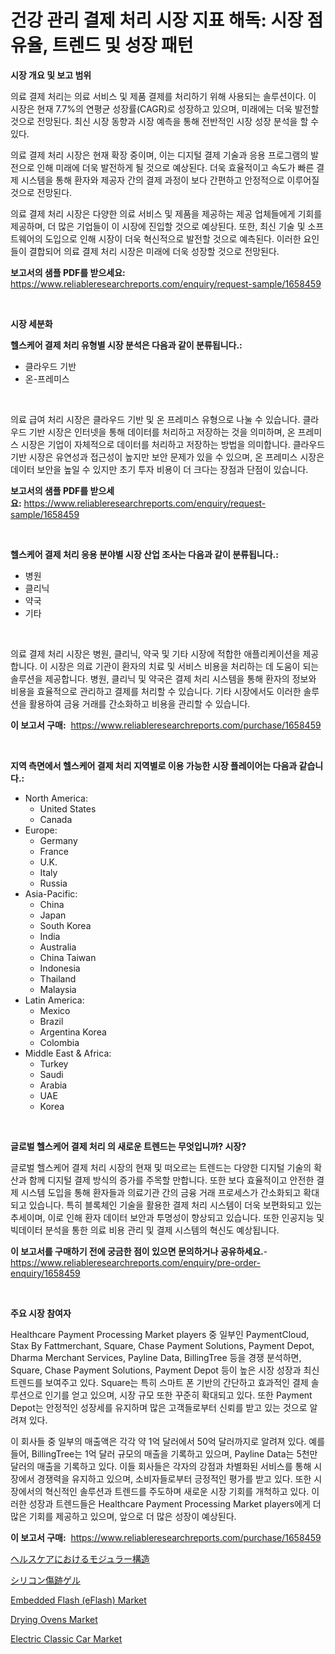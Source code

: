 <p><h1>건강 관리 결제 처리 시장 지표 해독: 시장 점유율, 트렌드 및 성장 패턴</h1></p><p><strong>시장 개요 및 보고 범위</strong></p>
<p><p>의료 결제 처리는 의료 서비스 및 제품 결제를 처리하기 위해 사용되는 솔루션이다. 이 시장은 현재 7.7%의 연평균 성장률(CAGR)로 성장하고 있으며, 미래에는 더욱 발전할 것으로 전망된다. 최신 시장 동향과 시장 예측을 통해 전반적인 시장 성장 분석을 할 수 있다.</p><p>의료 결제 처리 시장은 현재 확장 중이며, 이는 디지털 결제 기술과 응용 프로그램의 발전으로 인해 미래에 더욱 발전하게 될 것으로 예상된다. 더욱 효율적이고 속도가 빠른 결제 시스템을 통해 환자와 제공자 간의 결제 과정이 보다 간편하고 안정적으로 이루어질 것으로 전망된다.</p><p>의료 결제 처리 시장은 다양한 의료 서비스 및 제품을 제공하는 제공 업체들에게 기회를 제공하며, 더 많은 기업들이 이 시장에 진입할 것으로 예상된다. 또한, 최신 기술 및 소프트웨어의 도입으로 인해 시장이 더욱 혁신적으로 발전할 것으로 예측된다. 이러한 요인들이 결합되어 의료 결제 처리 시장은 미래에 더욱 성장할 것으로 전망된다.</p></p>
<p><strong>보고서의 샘플 PDF를 받으세요:</strong> <a href="https://www.reliableresearchreports.com/enquiry/request-sample/1658459">https://www.reliableresearchreports.com/enquiry/request-sample/1658459</a></p>
<p>&nbsp;</p>
<p><strong>시장 세분화</strong></p>
<p><strong>헬스케어 결제 처리 유형별 시장 분석은 다음과 같이 분류됩니다.:</strong></p>
<p><ul><li>클라우드 기반</li><li>온-프레미스</li></ul></p>
<p>&nbsp;</p>
<p><p>의료 급여 처리 시장은 클라우드 기반 및 온 프레미스 유형으로 나눌 수 있습니다. 클라우드 기반 시장은 인터넷을 통해 데이터를 처리하고 저장하는 것을 의미하며, 온 프레미스 시장은 기업이 자체적으로 데이터를 처리하고 저장하는 방법을 의미합니다. 클라우드 기반 시장은 유연성과 접근성이 높지만 보안 문제가 있을 수 있으며, 온 프레미스 시장은 데이터 보안을 높일 수 있지만 초기 투자 비용이 더 크다는 장점과 단점이 있습니다.</p></p>
<p><strong>보고서의 샘플 PDF를 받으세요:</strong>&nbsp;<a href="https://www.reliableresearchreports.com/enquiry/request-sample/1658459">https://www.reliableresearchreports.com/enquiry/request-sample/1658459</a></p>
<p>&nbsp;</p>
<p><strong> 헬스케어 결제 처리 응용 분야별 시장 산업 조사는 다음과 같이 분류됩니다.:</strong></p>
<p><ul><li>병원</li><li>클리닉</li><li>약국</li><li>기타</li></ul></p>
<p>&nbsp;</p>
<p><p>의료 결제 처리 시장은 병원, 클리닉, 약국 및 기타 시장에 적합한 애플리케이션을 제공합니다. 이 시장은 의료 기관이 환자의 치료 및 서비스 비용을 처리하는 데 도움이 되는 솔루션을 제공합니다. 병원, 클리닉 및 약국은 결제 처리 시스템을 통해 환자의 정보와 비용을 효율적으로 관리하고 결제를 처리할 수 있습니다. 기타 시장에서도 이러한 솔루션을 활용하여 금융 거래를 간소화하고 비용을 관리할 수 있습니다.</p></p>
<p><strong>이 보고서 구매:</strong>&nbsp; <a href="https://www.reliableresearchreports.com/purchase/1658459">https://www.reliableresearchreports.com/purchase/1658459</a></p>
<p>&nbsp;</p>
<p><strong>지역 측면에서 헬스케어 결제 처리 지역별로 이용 가능한 시장 플레이어는 다음과 같습니다.:</strong></p>
<p><ul>
    <li>
        North America:
        <ul>
            <li>United States</li>
            <li>Canada</li>
        </ul>
    </li>
    <li>
        Europe:
        <ul>
            <li>Germany</li>
            <li>France</li>
            <li>U.K.</li>
            <li>Italy</li>
            <li>Russia</li>
        </ul>
    </li>
    <li>
        Asia-Pacific:
        <ul>
            <li>China</li>
            <li>Japan</li>
            <li>South Korea</li>
            <li>India</li>
            <li>Australia</li>
            <li>China Taiwan</li>
            <li>Indonesia</li>
            <li>Thailand</li>
            <li>Malaysia</li>
        </ul>
    </li>
    <li>
        Latin America:
        <ul>
            <li>Mexico</li>
            <li>Brazil</li>
            <li>Argentina Korea</li>
            <li>Colombia</li>
        </ul>
    </li>
    <li>
        Middle East & Africa:
        <ul>
            <li>Turkey</li>
            <li>Saudi</li>
            <li>Arabia</li>
            <li>UAE</li>
            <li>Korea</li>
        </ul>
    </li>
    </ul></p>
<p>&nbsp;</p>
<p><strong>글로벌 헬스케어 결제 처리 의 새로운 트렌드는 무엇입니까? 시장?</strong></p>
<p><p>글로벌 헬스케어 결제 처리 시장의 현재 및 떠오르는 트렌드는 다양한 디지털 기술의 확산과 함께 디지털 결제 방식의 증가를 주목할 만합니다. 또한 보다 효율적이고 안전한 결제 시스템 도입을 통해 환자들과 의료기관 간의 금융 거래 프로세스가 간소화되고 확대되고 있습니다. 특히 블록체인 기술을 활용한 결제 처리 시스템이 더욱 보편화되고 있는 추세이며, 이로 인해 환자 데이터 보안과 투명성이 향상되고 있습니다. 또한 인공지능 및 빅데이터 분석을 통한 의료 비용 관리 및 결제 시스템의 혁신도 예상됩니다.</p></p>
<p><strong>이 보고서를 구매하기 전에 궁금한 점이 있으면 문의하거나 공유하세요.</strong>- <a href="https://www.reliableresearchreports.com/enquiry/pre-order-enquiry/1658459">https://www.reliableresearchreports.com/enquiry/pre-order-enquiry/1658459</a></p>
<p>&nbsp;</p>
<p><strong>주요 시장 참여자</strong></p>
<p><p>Healthcare Payment Processing Market players 중 일부인 PaymentCloud, Stax By Fattmerchant, Square, Chase Payment Solutions, Payment Depot, Dharma Merchant Services, Payline Data, BillingTree 등을 경쟁 분석하면, Square, Chase Payment Solutions, Payment Depot 등이 높은 시장 성장과 최신 트렌드를 보여주고 있다. Square는 특히 스마트 폰 기반의 간단하고 효과적인 결제 솔루션으로 인기를 얻고 있으며, 시장 규모 또한 꾸준히 확대되고 있다. 또한 Payment Depot는 안정적인 성장세를 유지하며 많은 고객들로부터 신뢰를 받고 있는 것으로 알려져 있다.</p><p>이 회사들 중 일부의 매출액은 각각 약 1억 달러에서 50억 달러까지로 알려져 있다. 예를 들어, BillingTree는 1억 달러 규모의 매출을 기록하고 있으며, Payline Data는 5천만 달러의 매출을 기록하고 있다. 이들 회사들은 각자의 강점과 차별화된 서비스를 통해 시장에서 경쟁력을 유지하고 있으며, 소비자들로부터 긍정적인 평가를 받고 있다. 또한 시장에서의 혁신적인 솔루션과 트렌드를 주도하며 새로운 시장 기회를 개척하고 있다. 이러한 성장과 트렌드들은 Healthcare Payment Processing Market players에게 더 많은 기회를 제공하고 있으며, 앞으로 더 많은 성장이 예상된다.</p></p>
<p><strong>이 보고서 구매:</strong>&nbsp;&nbsp;<a href="https://www.reliableresearchreports.com/purchase/1658459">https://www.reliableresearchreports.com/purchase/1658459</a></p>
<p><p><a href="https://github.com/schmahlson/Market-Research-Report-List-1/blob/main/690082513449.md">ヘルスケアにおけるモジュラー構造</a></p><p><a href="https://github.com/zjkmgcs938405/Market-Research-Report-List-1/blob/main/449234813446.md">シリコン傷跡ゲル</a></p><p><a href="https://github.com/vimar16th/Market-Research-Report-List-3/blob/main/embedded-flash-eflash-market.md">Embedded Flash (eFlash) Market</a></p><p><a href="https://view.publitas.com/reportprime-1/drying-ovens-market-research-report-unlocks-analysis-on-the-market-financial-status-market-size-and-market-revenue-upto-2031/">Drying Ovens Market</a></p><p><a href="https://issuu.com/reportprime-2/docs/electric-classic-car-market-size-2030.pptx">Electric Classic Car Market</a></p></p>
